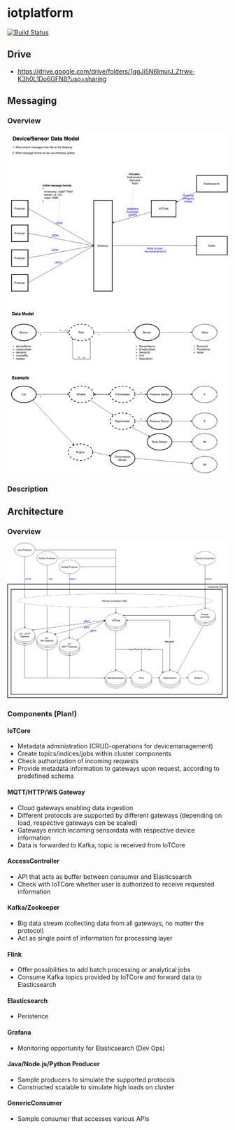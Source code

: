 # iotplatform
[![Build Status](https://travis-ci.com/heldic/iotplatform.svg?token=UgRpWYHRU3yqYszd3B6x&branch=master)](https://travis-ci.com/heldic/iotplatform)

## Drive
- https://drive.google.com/drive/folders/1ggJi5N6ImurJ_Ztrwx-K3h0L1Do6GFN8?usp=sharing

## Messaging
### Overview
<img src="./doc/deviceModel.png" />

### Description
<tbd>

## Architecture
### Overview
<img src="./doc/iotplatform.png" />

### Components (Plan!)
#### IoTCore
- Metadata administration (CRUD-operations for devicemanagement)
- Create topics/indices/jobs within cluster components
- Check authorization of incoming requests
- Provide metadata information to gateways upon request, according to predefined schema

#### MQTT/HTTP/WS Gateway
- Cloud gateways enabling data ingestion
- Different protocols are supported by different gateways (depending on load, respective gateways can be scaled)
- Gateways enrich incoming sensordata with respective device information
- Data is forwarded to Kafka, topic is received from IoTCore

#### AccessController
- API that acts as buffer between consumer and Elasticsearch
- Check with IoTCore whether user is authorized to receive requested information

#### Kafka/Zookeeper
- Big data stream (collecting data from all gateways, no matter the protocol)
- Act as single point of information for processing layer

#### Flink
- Offer possibilities to add batch processing or analytical jobs
- Consume Kafka topics provided by IoTCore and forward data to Elasticsearch

#### Elasticsearch
- Peristence

#### Grafana
- Monitoring opportunity for Elasticsearch (Dev Ops)

#### Java/Node.js/Python Producer
- Sample producers to simulate the supported protocols
- Constructed scalable to simulate high loads on cluster

#### GenericConsumer
- Sample consumer that accesses various APIs
